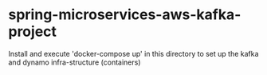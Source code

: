 # spring-microservices-aws-kafka-project
Install and execute 'docker-compose up' in this directory to set up the kafka and dynamo infra-structure (containers)

